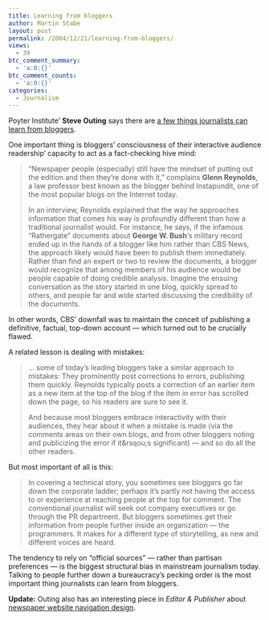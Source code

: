 ```yaml
---
title: Learning from bloggers
author: Martin Stabe
layout: post
permalink: /2004/12/21/learning-from-bloggers/
views:
  - 39
btc_comment_summary:
  - 'a:0:{}'
btc_comment_counts:
  - 'a:0:{}'
categories:
  - Journalism
---
```

Poyter Institute&rsquo; **Steve Outing** says there are [a few things journalists can learn from bloggers][1].

One important thing is bloggers&rsquo; consciousness of their interactive audience readership&rsquo; capacity to act as a fact-checking hive mind:

> &#8220;Newspaper people (especially) still have the mindset of putting out the edition and then they&#8217;re done with it,&#8221; complains **Glenn Reynolds**, a law professor best known as the blogger behind Instapundit, one of the most popular blogs on the Internet today.
> 
> In an interview, Reynolds explained that the way he approaches information that comes his way is profoundly different than how a traditional journalist would. For instance, he says, if the infamous &#8220;Rathergate&#8221; documents about **George W. Bush**&#8216;s military record ended up in the hands of a blogger like him rather than CBS News, the approach likely would have been to publish them immediately. Rather than find an expert or two to review the documents, a blogger would recognize that among members of his audience would be people capable of doing credible analysis. Imagine the ensuing conversation as the story started in one blog, quickly spread to others, and people far and wide started discussing the credibility of the documents.

In other words, CBS&rsquo; downfall was to maintain the conceit of publishing a definitive, factual, top-down account &mdash; which turned out to be crucially flawed.

A related lesson is dealing with mistakes:

> &#8230; some of today&#8217;s leading bloggers take a similar approach to mistakes: They prominently post corrections to errors, publishing them quickly. Reynolds typically posts a correction of an earlier item as a new item at the top of the blog if the item in error has scrolled down the page, so his readers are sure to see it.
> 
> And because most bloggers embrace interactivity with their audiences, they hear about it when a mistake is made (via the comments areas on their own blogs, and from other bloggers noting and publicizing the error if it&rsqou;s significant) &mdash; and so do all the other readers. 

But most important of all is this:

> In covering a technical story, you sometimes see bloggers go far down the corporate ladder; perhaps it&#8217;s partly not having the access to or experience at reaching people at the top for comment. The conventional journalist will seek out company executives or go through the PR department. But bloggers sometimes get their information from people further inside an organization &mdash; the programmers. It makes for a different type of storytelling, as new and different voices are heard.

The tendency to rely on &ldquo;official sources&rdquo; &mdash; rather than partisan preferences &mdash; is the biggest structural bias in mainstream journalism today. Talking to people further down a bureaucracy&rsquo;s pecking order is the most important thing journalists can learn from bloggers.

**Update:** Outing also has an interesting piece in *Editor & Publisher* about [newspaper website navigation design][2].

 [1]: http://www.poynter.org/content/content_view.asp?id=75383
 [2]: http://www.editorandpublisher.com/eandp/columns/stopthepresses_display.jsp?vnu_content_id=1000740060